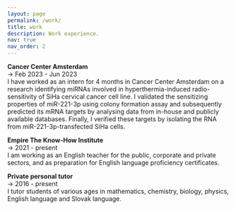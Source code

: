 ```yaml
---
layout: page
permalink: /work/
title: work
description: Work experience.
nav: true
nav_order: 2
---
```

**Cancer Center Amsterdam**\
-> Feb 2023 - Jun 2023\
I have worked as an intern for 4 months in Cancer Center Amsterdam on a research identifying miRNAs involved in hyperthermia-induced radio-sensitivity of SiHa cervical cancer cell line. I validated the sensitizing properties of miR-221-3p using colony formation assay and subsequently predicted its mRNA targets by analysing data from in-house and publicly available databases. Finally, I verified these targets by isolating the RNA from miR-221-3p-transfected SiHa cells.

**Empire The Know-How Institute**\
-> 2021 - present\
I am working as an English teacher for the public, corporate and private sectors, and as preparation for English language proficiency certificates.

**Private personal tutor**\
-> 2016 - present\
I tutor students of various ages in mathematics, chemistry, biology, physics, English language and Slovak language.

